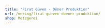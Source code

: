 ```yaml
---
title: "Firat Güven - Döner Produktion"
url: /mering/firat-gueven-doener-produktion/
shop: Metzgerei
---
```

